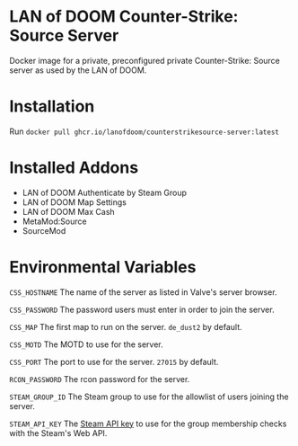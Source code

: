 # LAN of DOOM Counter-Strike: Source Server
Docker image for a private, preconfigured private Counter-Strike: Source server
as used by the LAN of DOOM.

# Installation
Run ``docker pull ghcr.io/lanofdoom/counterstrikesource-server:latest``

# Installed Addons
*  LAN of DOOM Authenticate by Steam Group
*  LAN of DOOM Map Settings
*  LAN of DOOM Max Cash
*  MetaMod:Source
*  SourceMod

# Environmental Variables
``CSS_HOSTNAME`` The name of the server as listed in Valve's server browser.

``CSS_PASSWORD`` The password users must enter in order to join the server.

``CSS_MAP`` The first map to run on the server. ``de_dust2`` by default.

``CSS_MOTD`` The MOTD to use for the server.

``CSS_PORT`` The port to use for the server. ``27015`` by default.

``RCON_PASSWORD`` The rcon password for the server.

``STEAM_GROUP_ID`` The Steam group to use for the allowlist of users joining the
server.

``STEAM_API_KEY`` The [Steam API key](https://steamcommunity.com/dev/apikey) to
use for the group membership checks with the Steam's Web API.
